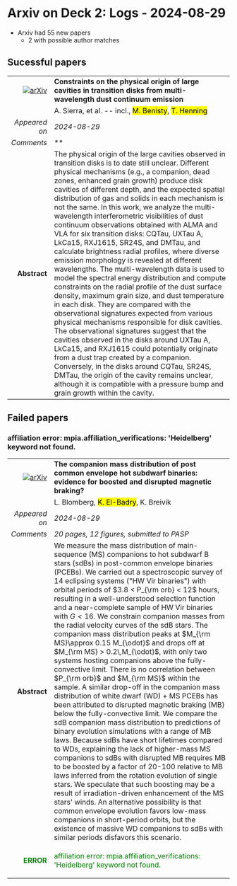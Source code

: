 # Arxiv on Deck 2: Logs - 2024-08-29

* Arxiv had 55 new papers
    * 2 with possible author matches

## Sucessful papers


|||
|---:|:---|
| [![arXiv](https://img.shields.io/badge/arXiv-2408.15407-b31b1b.svg)](https://arxiv.org/abs/2408.15407) | **Constraints on the physical origin of large cavities in transition disks from multi-wavelength dust continuum emission**  |
|| A. Sierra, et al. -- incl., <mark>M. Benisty</mark>, <mark>T. Henning</mark> |
|*Appeared on*| *2024-08-29*|
|*Comments*| **|
|**Abstract**|            The physical origin of the large cavities observed in transition disks is to date still unclear. Different physical mechanisms (e.g., a companion, dead zones, enhanced grain growth) produce disk cavities of different depth, and the expected spatial distribution of gas and solids in each mechanism is not the same. In this work, we analyze the multi-wavelength interferometric visibilities of dust continuum observations obtained with ALMA and VLA for six transition disks: CQTau, UXTau A, LkCa15, RXJ1615, SR24S, and DMTau, and calculate brightness radial profiles, where diverse emission morphology is revealed at different wavelengths. The multi-wavelength data is used to model the spectral energy distribution and compute constraints on the radial profile of the dust surface density, maximum grain size, and dust temperature in each disk. They are compared with the observational signatures expected from various physical mechanisms responsible for disk cavities. The observational signatures suggest that the cavities observed in the disks around UXTau A, LkCa15, and RXJ1615 could potentially originate from a dust trap created by a companion. Conversely, in the disks around CQTau, SR24S, DMTau, the origin of the cavity remains unclear, although it is compatible with a pressure bump and grain growth within the cavity.         |

## Failed papers

### affiliation error: mpia.affiliation_verifications: 'Heidelberg' keyword not found. 


|||
|---:|:---|
| [![arXiv](https://img.shields.io/badge/arXiv-2408.15334-b31b1b.svg)](https://arxiv.org/abs/2408.15334) | **The companion mass distribution of post common envelope hot subdwarf binaries: evidence for boosted and disrupted magnetic braking?**  |
|| L. Blomberg, <mark>K. El-Badry</mark>, K. Breivik |
|*Appeared on*| *2024-08-29*|
|*Comments*| *20 pages, 12 figures, submitted to PASP*|
|**Abstract**|            We measure the mass distribution of main-sequence (MS) companions to hot subdwarf B stars (sdBs) in post-common envelope binaries (PCEBs). We carried out a spectroscopic survey of 14 eclipsing systems ("HW Vir binaries") with orbital periods of $3.8 < P_{\rm orb} < 12$ hours, resulting in a well-understood selection function and a near-complete sample of HW Vir binaries with $G < 16$. We constrain companion masses from the radial velocity curves of the sdB stars. The companion mass distribution peaks at $M_{\rm MS}\approx 0.15 M_{\odot}$ and drops off at $M_{\rm MS} > 0.2\,M_{\odot}$, with only two systems hosting companions above the fully-convective limit. There is no correlation between $P_{\rm orb}$ and $M_{\rm MS}$ within the sample. A similar drop-off in the companion mass distribution of white dwarf (WD) + MS PCEBs has been attributed to disrupted magnetic braking (MB) below the fully-convective limit. We compare the sdB companion mass distribution to predictions of binary evolution simulations with a range of MB laws. Because sdBs have short lifetimes compared to WDs, explaining the lack of higher-mass MS companions to sdBs with disrupted MB requires MB to be boosted by a factor of 20-100 relative to MB laws inferred from the rotation evolution of single stars. We speculate that such boosting may be a result of irradiation-driven enhancement of the MS stars' winds. An alternative possibility is that common envelope evolution favors low-mass companions in short-period orbits, but the existence of massive WD companions to sdBs with similar periods disfavors this scenario.         |
|<p style="color:green"> **ERROR** </p>| <p style="color:green">affiliation error: mpia.affiliation_verifications: 'Heidelberg' keyword not found.</p> |

